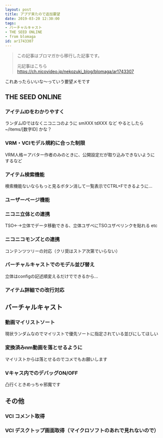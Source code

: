 ```yaml
---
layout: post
title: アプデ来たので追加要望
date: 2019-03-20 12:30:00
tags: 
- バーチャルキャスト
- THE SEED ONLINE
- from blomaga
id: ar1743307
---
```

> この記事はブロマガから移行した記事です。
>
> 元記事はこちら
> https://ch.nicovideo.jp/nekozuki_blog/blomaga/ar1743307

これあったらいいな～っていう要望メモです

<!-- more -->

## THE SEED ONLINE

### アイテムIDをわかりやすく
ランダムIDではなくニコニコのように smXXX tdXXX など
やるとしたら ~/items/[数字ID] かな？

### VRM・VCIモデル規約に合った制限
VRM人格＝アバター作者のみのときに、公開設定だが取り込みできないようにするなど

### アイテム検索機能
検索機能ないならもっと見るボタン消して一覧表示でCTRL+Fできるように...

### ユーザーページ機能

### ニコニ立体との連携
TSO←→立体でデータ移動できる、立体ユザペにTSOユザペリンクを貼れる etc

### ニコニコモンズとの連携
コンテンツツリーの対応（クリ奨はストア次第でいらない）

### バーチャルキャストでのモデル並び替え
立体はconfigの記述順変えるだけでできるから...

### アイテム詳細での改行対応

## バーチャルキャスト

### 動画マイリストソート
現状ランダムなのでマイリストで優先ソートに指定されている並びにしてほしい

### 変換済みnm動画を落とせるように
マイリストからは落とせるのでコメでもお願いします

### Vキャス内でのデバッグON/OFF
凸行くときめっちゃ邪魔です

## その他
### VCI コメント取得
### VCI デスクトップ画面取得（マイクロソフトのあれで見れないので）